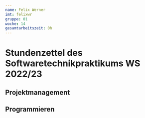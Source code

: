```yaml
---
name: Felix Werner
imt: felixwr
gruppe: 01
woche: 14
gesamtarbeitszeit: 0h 
---
```



# Stundenzettel des Softwaretechnikpraktikums WS 2022/23

## Projektmanagement

## Programmieren

